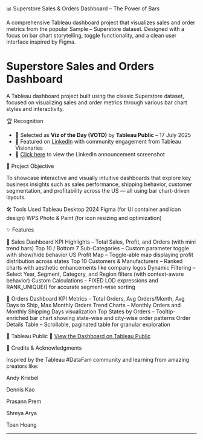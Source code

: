 📊 Superstore Sales & Orders Dashboard – The Power of Bars

A comprehensive Tableau dashboard project that visualizes sales and order metrics from the popular Sample – Superstore dataset. Designed with a focus on bar chart storytelling, toggle functionality, and a clean user interface inspired by Figma.

# Superstore Sales and Orders Dashboard

A Tableau dashboard project built using the classic Superstore dataset, focused on visualizing sales and order metrics through various bar chart styles and interactivity.

🏆 Recognition

- 🎉 Selected as **Viz of the Day (VOTD)** by **Tableau Public** – 17 July 2025  
- 📢 Featured on [LinkedIn](https://www.linkedin.com/posts/ananyadikshit_datafam-tableau-dataviz-activity-7342939029551620096-vtkS?utm_source=share&utm_medium=member_desktop&rcm=ACoAADST_8EBhUxbm7fK8KAoS20ze_XbVL_dDDM) with community engagement from Tableau Visionaries  
- 📸 [Click here](./screenshots/linkedin_votd_post.png) to view the LinkedIn announcement screenshot

🎯 Project Objective

To showcase interactive and visually intuitive dashboards that explore key business insights such as sales performance, shipping behavior, customer segmentation, and profitability across the US — all using bar chart-driven layouts.

🛠️ Tools Used
Tableau Desktop 2024
Figma (for UI container and icon design)
WPS Photo & Paint (for icon resizing and optimization)

✨ Features

🔹 Sales Dashboard
KPI Highlights – Total Sales, Profit, and Orders (with mini trend bars)
Top 10 / Bottom 7 Sub-Categories – Custom parameter toggle with show/hide behavior
US Profit Map – Toggle-able map displaying profit distribution across states
Top 10 Customers & Manufacturers – Ranked charts with aesthetic enhancements like company logos
Dynamic Filtering – Select Year, Segment, Category, and Region filters (with context-aware behavior)
Custom Calculations – FIXED LOD expressions and RANK_UNIQUE() for accurate segment-wise sorting

🔹 Orders Dashboard
KPI Metrics – Total Orders, Avg Orders/Month, Avg Days to Ship, Max Monthly Orders
Trend Charts – Monthly Orders and Monthly Shipping Days visualization
Top States by Orders – Tooltip-enriched bar chart showing state-wise and city-wise order patterns
Order Details Table – Scrollable, paginated table for granular exploration

🔗 Tableau Public
📍 [View the Dashboard on Tableau Public](https://public.tableau.com/app/profile/ananya.dikshit/viz/SuperstoreSalesandOrdersDashboard-TheBarChartWay/Dashboard2)

🙏 Credits & Acknowledgments

Inspired by the Tableau #DataFam community and learning from amazing creators like:

Andy Kriebel

Dennis Kao

Prasann Prem

Shreya Arya

Toan Hoang

---------------------------------------
